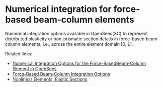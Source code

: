 # Numerical integration for force-based beam-column elements
Numerical integration options available in OpenSees(XC) to represent distributed plasticity or non-prismatic section details in force-based beam-column elements, i.e., across the entire element domain [0, L].

Related links:

- [Numerical Integration Options for the Force-BasedBeam-Column Element in OpenSees](https://opensees.berkeley.edu/wiki/images/a/ab/IntegrationTypes.pdf).
- [Force-Based Beam-Column Integration Options](https://portwooddigital.com/2020/11/02/force-based-beam-column-integration-options/)
- [Nonlinear Elements, Elastic Sections](https://portwooddigital.com/2021/01/17/nonlinear-elements-elastic-sections/)

